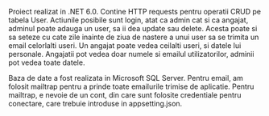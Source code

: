 Proiect realizat in .NET 6.0.
Contine HTTP requests pentru operatii CRUD pe tabela User.
Actiunile posibile sunt login, atat ca admin cat si ca angajat, adminul poate adauga un user, sa ii dea update sau delete. Acesta poate si sa seteze cu cate zile inainte de ziua de nastere a unui user sa se trimita un email celorlalti useri.
Un angajat poate vedea ceilalti useri, si datele lui personale.
Angajatii pot vedea doar numele si emailul utilizatorilor, adminii pot vedea toate datele.

Baza de date a fost realizata in Microsoft SQL Server.
Pentru email, am folosit mailtrap pentru a prinde toate emailurile trimise de aplicatie. Pentru mailtrap, e nevoie de un cont, din care sunt folosite credentiale pentru conectare, care trebuie introduse in appsetting.json.